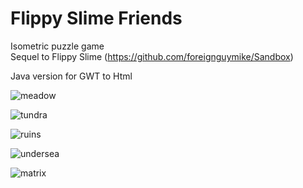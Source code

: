 # Flippy Slime Friends
Isometric puzzle game <br>
Sequel to Flippy Slime (https://github.com/foreignguymike/Sandbox) <br>

Java version for GWT to Html

![meadow](https://i.imgur.com/dG1As3s.png)

![tundra](https://i.imgur.com/hiVd6T2.png)

![ruins](https://i.imgur.com/205GqfI.png)

![undersea](https://i.imgur.com/pPQOqLZ.png)

![matrix](https://i.imgur.com/5WaNqms.png)
